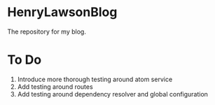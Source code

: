 HenryLawsonBlog
===============

The repository for my blog.

To Do
=====
1. Introduce more thorough testing around atom service
2. Add testing around routes
3. Add testing around dependency resolver and global configuration